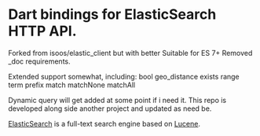 # Dart bindings for ElasticSearch HTTP API.

Forked from isoos/elastic_client but with better Suitable for ES 7+
Removed _doc requirements.

Extended support somewhat, including:
bool
geo_distance
exists
range
term
prefix
match
matchNone
matchAll

Dynamic query will get added at some point if i need it. This repo is developed along side another project and updated as need be.

[ElasticSearch](https://www.elastic.co/) is a full-text search engine based
on [Lucene](http://lucene.apache.org/).
